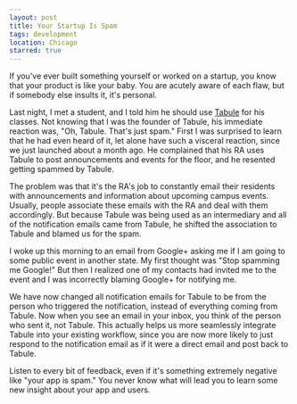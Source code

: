 ```yaml
---
layout: post
title: Your Startup Is Spam
tags: development
location: Chicago
starred: true
---
```


If you've ever built something yourself or worked on a startup, you know that your product is like your baby. You are acutely aware of each flaw, but if somebody else insults it, it's personal.

Last night, I met a student, and I told him he should use [Tabule](https://tabuleapp.com) for his classes. Not knowing that I was the founder of Tabule, his immediate reaction was, "Oh, Tabule. That's just spam." First I was surprised to learn that he had even heard of it, let alone have such a visceral reaction, since we just launched about a month ago. He complained that his RA uses Tabule to post announcements and events for the floor, and he resented getting spammed by Tabule.

The problem was that it's the RA's job to constantly email their residents with announcements and information about upcoming campus events. Usually, people associate these emails with the RA and deal with them accordingly. But because Tabule was being used as an intermediary and all of the notification emails came from Tabule, he shifted the association to Tabule and blamed us for the spam.

I woke up this morning to an email from Google+ asking me if I am going to some public event in another state. My first thought was "Stop spamming me Google!" But then I realized one of my contacts had invited me to the event and I was incorrectly blaming Google+ for notifying me.

We have now changed all notification emails for Tabule to be from the person who triggered the notification, instead of everything coming from Tabule. Now when you see an email in your inbox, you think of the person who sent it, not Tabule. This actually helps us more seamlessly integrate Tabule into your existing workflow, since you are now more likely to just respond to the notification email as if it were a direct email and post back to Tabule.

Listen to every bit of feedback, even if it's something extremely negative like "your app is spam." You never know what will lead you to learn some new insight about your app and users.